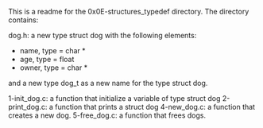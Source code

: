 This is a readme for the 0x0E-structures_typedef directory.
The directory contains:

dog.h:  a new type struct dog with the following elements:

- name, type = char *
- age, type = float
- owner, type = char *

and a new type dog_t as a new name for the type struct dog.

1-init_dog.c: a function that initialize a variable of type struct dog
2-print_dog.c:  a function that prints a struct dog
4-new_dog.c:  a function that creates a new dog.
5-free_dog.c: a function that frees dogs.
